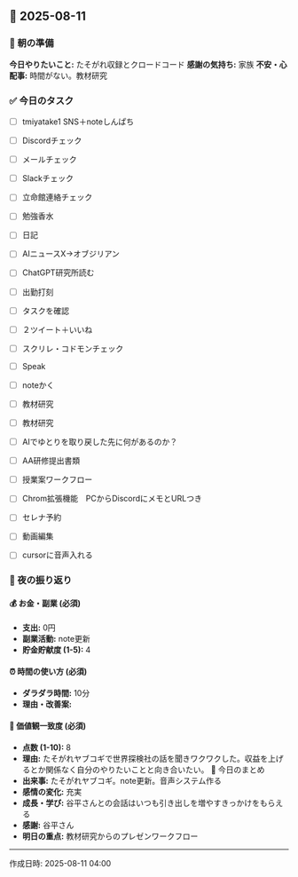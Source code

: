 ## 📅 2025-08-11

### 🌅 朝の準備
**今日やりたいこと:** たそがれ収録とクロードコード
**感謝の気持ち:** 家族
**不安・心配事:** 時間がない。教材研究

### ✅ 今日のタスク
- [ ] tmiyatake1 SNS＋noteしんぱち
- [ ] Discordチェック
- [ ] メールチェック
- [ ] Slackチェック
- [ ] 立命館連絡チェック
- [ ] 勉強香水
- [ ] 日記
- [ ] AIニュースX→オブジリアン
- [ ] ChatGPT研究所読む
- [ ] 出勤打刻
- [ ] タスクを確認
- [ ] ２ツイート＋いいね
- [ ] スクリレ・コドモンチェック
- [ ] Speak
- [ ] noteかく
- [ ] 教材研究
- [ ] 教材研究
- [ ] AIでゆとりを取り戻した先に何があるのか？
- [ ] AA研修提出書類
- [ ] 授業案ワークフロー
- [ ] Chrom拡張機能　PCからDiscordにメモとURLつき
- [ ] セレナ予約
- [ ] 動画編集
- [ ] cursorに音声入れる


### 🌙 夜の振り返り

#### 💰 お金・副業 (必須)
- **支出:** 0円
- **副業活動:** note更新
- **貯金貯献度 (1-5):** 4

#### ⏰ 時間の使い方 (必須)
- **ダラダラ時間:** 10分
- **理由・改善案:** 

#### 🎯 価値観一致度 (必須)
- **点数 (1-10):** 8
- **理由:** 
たそがれヤブコギで世界探検社の話を聞きワクワクした。収益を上げるとか関係なく自分のやりたいことと向き合いたい。
📝 今日のまとめ
- **出来事:** たそがれヤブコギ。note更新。音声システム作る
- **感情の変化:** 充実
- **成長・学び:** 谷平さんとの会話はいつも引き出しを増やすきっかけをもらえる
- **感謝:** 谷平さん
- **明日の重点:** 
教材研究からのプレゼンワークフロー
---
作成日時: 2025-08-11 04:00